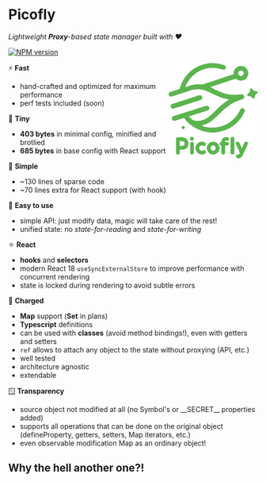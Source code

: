 # Picofly

_Lightweight **Proxy**-based state manager built with ❤️_

[![NPM version](https://img.shields.io/npm/v/picofly.svg)](https://www.npmjs.com/package/picofly)

<img src="docs/logo.webp" height="192" align="right">

⚡ **Fast**
  - hand-crafted and optimized for maximum performance
  - perf tests included (soon)  

🤏 **Tiny**
  - **403 bytes** in minimal config, minified and brotlied
  - **685 bytes** in base config with React support  

🥧 **Simple**
  - ~130 lines of sparse code
  - ~70 lines extra for React support (with hook)

🍳 **Easy to use**
  - simple API: just modify data, magic will take care of the rest!
  - unified state: no _state-for-reading_ and _state-for-writing_

⚛️ **React**
  - **hooks** and **selectors**
  - modern React 18 `useSyncExternalStore` to improve performance with concurrent rendering  
  - state is locked during rendering to avoid subtle errors 

🔋 **Charged**
  - **Map** support (**Set** in plans)
  - **Typescript** definitions
  - can be used with **classes** (avoid method bindings!), even with getters and setters
  - `ref` allows to attach any object to the state without proxying (API, etc.)  
  - well tested
  - architecture agnostic
  - extendable

🪟 **Transparency**
  - source object not modified at all (no Symbol's or \_\_SECRET\_\_ properties added)
  - supports all operations that can be done on the original object
(defineProperty, getters, setters, Map iterators, etc.)
  - even observable modification Map as an ordinary object!

## Why the hell another one?!
